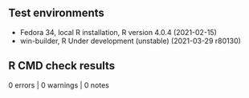 ## Test environments
* Fedora 34, local R installation, R version 4.0.4 (2021-02-15)
* win-builder, R Under development (unstable) (2021-03-29 r80130)

## R CMD check results

0 errors | 0 warnings | 0 notes
